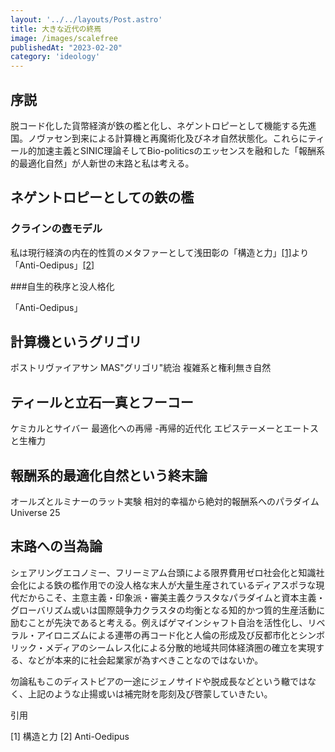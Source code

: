 ```yaml
---
layout: '../../layouts/Post.astro'
title: 大きな近代の終焉
image: /images/scalefree
publishedAt: "2023-02-20"
category: 'ideology'
---
```


## 序説

脱コード化した貨幣経済が鉄の檻と化し、ネゲントロピーとして機能する先進国。ノヴァセン到来による計算機と再魔術化及びネオ自然状態化。これらにティール的加速主義とSINIC理論そしてBio-politicsのエッセンスを融和した「報酬系的最適化自然」が人新世の末路と私は考える。

## ネゲントロピーとしての鉄の檻
### クラインの壺モデル
私は現行経済の内在的性質のメタファーとして浅田彰の「構造と力」[[1]](#1)より「Anti-Oedipus」[[2]](#2)




###自生的秩序と没人格化



「Anti-Oedipus」

## 計算機というグリゴリ
ポストリヴァイアサン
MAS"グリゴリ"統治
複雑系と権利無き自然


## ティールと立石一真とフーコー
ケミカルとサイバー
最適化への再帰
-再帰的近代化
エピステーメーとエートスと生権力

## 報酬系的最適化自然という終末論
オールズとルミナーのラット実験
相対的幸福から絶対的報酬系へのパラダイム
Universe 25


## 末路への当為論

シェアリングエコノミー、フリーミアム台頭による限界費用ゼロ社会化と知識社会化による鉄の檻作用での没人格な末人が大量生産されているディアスポラな現代だからこそ、主意主義・印象派・審美主義クラスタなパラダイムと資本主義・グローバリズム或いは国際競争力クラスタの均衡となる知的かつ質的生産活動に励むことが先決であると考える。例えばゲマインシャフト自治を活性化し、リベラル・アイロニズムによる連帯の再コード化と人倫の形成及び反都市化とシンボリック・メディアのシームレス化による分散的地域共同体経済圏の確立を実現する、などが本来的に社会起業家が為すべきことなのではないか。

勿論私もこのディストピアの一途にジェノサイドや脱成長などという轍ではなく、上記のような止揚或いは補完財を彫刻及び啓蒙していきたい。





引用

[1] 構造と力 <a id="1"></a>
[2] Anti-Oedipus <a id="2"></a>

